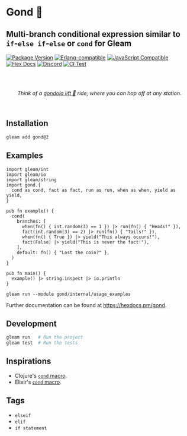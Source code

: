 # Gond 🚡

## Multi-branch conditional expression similar to `if`-`else if`-`else` or `cond` for Gleam

[![Package <a href="https://github.com/inoas/gleam-gond/releases"><img src="https://img.shields.io/github/release/inoas/gleam-gond" alt="GitHub release"></a> Version](https://img.shields.io/hexpm/v/gond)](https://hex.pm/packages/gond)
[![Erlang-compatible](https://img.shields.io/badge/target-erlang-b83998)](https://www.erlang.org/)
[![JavaScript Compatible](https://img.shields.io/badge/target-javascript-f3e155)](https://en.wikipedia.org/wiki/JavaScript)
[![Hex Docs](https://img.shields.io/badge/hex-docs-ffaff3)](https://hexdocs.pm/gond/)
[![Discord](https://img.shields.io/discord/768594524158427167?label=discord%20chat&amp;color=5865F2)](https://discord.gg/Fm8Pwmy)
[![CI Test](https://github.com/inoas/gleam-gond/actions/workflows/test.yml/badge.svg?branch=main&amp;event=push)](https://github.com/inoas/gleam-gond/actions/workflows/test.yml)

<br>
<br>

<p align="center">
  <i>
    Think of a <a href="https://en.wikipedia.org/wiki/Gondola_lift">gondola lift 🚠</a> ride,
    where you can hop off at any station.
  </i>
</p>

<br>

## Installation

```sh
gleam add gond@2
```

## Examples

```gleam
import gleam/int
import gleam/io
import gleam/string
import gond.{
  cond as cond, fact as fact, run as run, when as when, yield as yield,
}

pub fn example() {
  cond(
    branches: [
      when(fn() { int.random(3) == 1 }) |> run(fn() { "Heads!" }),
      fact(int.random(3) == 2) |> run(fn() { "Tails!" }),
      when(fn() { True }) |> yield("This always occurs!"),
      fact(False) |> yield("This is never the fact!"),
    ],
    default: fn() { "Lost the coin?" },
  )
}

pub fn main() {
  example() |> string.inspect |> io.println
}

```

```shell
gleam run --module gond/internal/usage_examples
```

Further documentation can be found at <https://hexdocs.pm/gond>.

## Development

```sh
gleam run   # Run the project
gleam test  # Run the tests
```

## Inspirations

- Clojure's [`cond` macro](https://clojuredocs.org/clojure.core/cond).
- Elixir's [`cond` macro](https://hexdocs.pm/elixir/case-cond-and-if.html#cond).

## Tags

- `elseif`
- `elif`
- `if statement`
